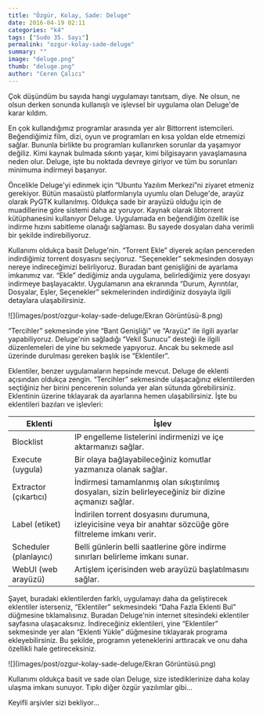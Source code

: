 ```yaml
---
title: "Özgür, Kolay, Sade: Deluge"
date: 2016-04-19 02:11
categories: "k4"
tags: ["Sudo 35. Sayı"]
permalink: "ozgur-kolay-sade-deluge"
summary: ""
image: "deluge.png"
thumb: "deluge.png"
author: "Ceren Çalıcı"
---
```


Çok düşündüm bu sayıda hangi uygulamayı tanıtsam, diye. Ne olsun, ne olsun derken sonunda kullanışlı ve işlevsel bir uygulama olan Deluge'de karar kıldım.

En çok kullandığımız programlar arasında yer alır Bittorrent istemcileri. Beğendiğimiz film, dizi, oyun ve programları en kısa yoldan elde etmemizi sağlar. Bununla birlikte bu programları kullanırken sorunlar da yaşamıyor değiliz. Kimi kaynak bulmada sıkıntı yaşar, kimi bilgisayarın yavaşlamasına neden olur. Deluge, işte bu noktada devreye giriyor ve tüm bu sorunları minimuma indirmeyi başarıyor.

Öncelikle Deluge'yi edinmek için “Ubuntu Yazılım Merkezi”ni ziyaret etmeniz gerekiyor. Bütün masaüstü platformlarıyla uyumlu olan Deluge'de, arayüz olarak PyGTK kullanılmış. Oldukça sade bir arayüzü olduğu için de muadillerine göre sistemi daha az yoruyor. Kaynak olarak libtorrent kütüphanesini kullanıyor Deluge. Uygulamada en beğendiğim özellik ise indirme hızını sabitleme olanağı sağlaması. Bu sayede dosyaları daha verimli bir şekilde indirebiliyoruz.

Kullanımı oldukça basit Deluge'nin. “Torrent Ekle” diyerek açılan pencereden indirdiğimiz torrent dosyasını seçiyoruz. “Seçenekler” sekmesinden dosyayı nereye indireceğimizi belirliyoruz. Buradan bant genişliğini de ayarlama imkanımız var. “Ekle” dediğimiz anda uygulama, belirlediğimiz yere dosyayı indirmeye başlayacaktır. Uygulamanın ana ekranında “Durum, Ayrıntılar, Dosyalar, Eşler, Seçenekler” sekmelerinden indirdiğiniz dosyayla ilgili detaylara ulaşabilirsiniz. 

![](images/post/ozgur-kolay-sade-deluge/Ekran Görüntüsü-8.png)

“Tercihler” sekmesinde yine “Bant Genişliği” ve “Arayüz” ile ilgili ayarlar yapabiliyoruz. Deluge'nin sağladığı “Vekil Sunucu” desteği ile ilgili düzenlemeleri de yine bu sekmede yapıyoruz. Ancak bu sekmede asıl üzerinde durulması gereken başlık ise “Eklentiler”. 

Eklentiler, benzer uygulamaların hepsinde mevcut. Deluge de eklenti açısından oldukça zengin. “Tercihler” sekmesinde ulaşacağınız eklentilerden seçtiğiniz her birini pencerenin solunda yer alan sütunda görebilirsiniz. Eklentinin üzerine tıklayarak da ayarlarına hemen ulaşabilirsiniz. İşte bu eklentileri bazıları ve işlevleri:

| Eklenti |  İşlev |
|-----------|---------|
|Blocklist |  IP engelleme listelerini indirmenizi ve içe aktarmanızı sağlar. |
|Execute (uygula)| Bir olaya bağlayabileceğiniz komutlar yazmanıza olanak sağlar.|
|Extractor (çıkartıcı)| İndirmesi tamamlanmış olan sıkıştırılmış dosyaları, sizin belirleyeceğiniz bir dizine açmanızı sağlar. |
|Label (etiket)|İndirilen torrent dosyasını durumuna, izleyicisine veya bir anahtar sözcüğe göre filtreleme imkanı verir. |
|Scheduler (planlayıcı)| Belli günlerin belli saatlerine göre indirme sınırları belirleme imkanı sunar. |
|WebUI (web arayüzü)| Artişlem içerisinden web arayüzü başlatılmasını sağlar. |

Şayet, buradaki eklentilerden farklı, uygulamayı daha da geliştirecek eklentiler isterseniz, “Eklentiler” sekmesindeki “Daha Fazla Eklenti Bul” düğmesine tıklamalısınız. Buradan Deluge'nin internet sitesindeki eklentiler sayfasına ulaşacaksınız. İndireceğiniz eklentileri, yine “Eklentiler” sekmesinde yer alan “Eklenti Yükle” düğmesine tıklayarak programa ekleyebilirsiniz. Bu şekilde, programın yeteneklerini arttıracak ve onu daha özellikli hale getireceksiniz.

![](images/post/ozgur-kolay-sade-deluge/Ekran Görüntüsü.png)

Kullanımı oldukça basit ve sade olan Deluge, size istediklerinize daha kolay ulaşma imkanı sunuyor. Tıpkı diğer özgür yazılımlar gibi...

Keyifli arşivler sizi bekliyor...
